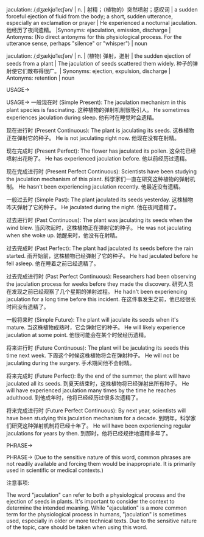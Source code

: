 jaculation: /ˌdʒækjʊˈleɪʃən/ | n. | 射精；（植物的）突然喷射；感叹词 | a sudden forceful ejection of fluid from the body; a short, sudden utterance, especially an exclamation or prayer | He experienced a nocturnal jaculation. 他经历了夜间遗精。 |Synonyms: ejaculation, emission, discharge | Antonyms:  (No direct antonyms for this physiological process.  For the utterance sense, perhaps "silence" or "whisper") | noun

jaculation: /ˌdʒækjʊˈleɪʃən/ | n. | (植物) 弹射，迸射 | the sudden ejection of seeds from a plant | The jaculation of seeds scattered them widely. 种子的弹射使它们散布得很广。| Synonyms: ejection, expulsion, discharge | Antonyms: retention | noun


USAGE->

USAGE->
一般现在时 (Simple Present):
The jaculation mechanism in this plant species is fascinating.  这种植物的弹射机制很吸引人。
He sometimes experiences jaculation during sleep. 他有时在睡觉时会遗精。


现在进行时 (Present Continuous):
The plant is jaculating its seeds. 这株植物正在弹射它的种子。
He is not jaculating right now. 他现在没有在射精。


现在完成时 (Present Perfect):
The flower has jaculated its pollen.  这朵花已经喷射出花粉了。
He has experienced jaculation before. 他以前经历过遗精。


现在完成进行时 (Present Perfect Continuous):
Scientists have been studying the jaculation mechanism of this plant. 科学家们一直在研究这种植物的弹射机制。
He hasn't been experiencing jaculation recently. 他最近没有遗精。


一般过去时 (Simple Past):
The plant jaculated its seeds yesterday. 这株植物昨天弹射了它的种子。
He jaculated during the night. 他在夜间遗精了。


过去进行时 (Past Continuous):
The plant was jaculating its seeds when the wind blew.  当风吹起时，这株植物正在弹射它的种子。
He was not jaculating when she woke up. 她醒来时，他没有在射精。


过去完成时 (Past Perfect):
The plant had jaculated its seeds before the rain started.  雨开始前，这株植物已经弹射了它的种子。
He had jaculated before he fell asleep. 他在睡着之前已经遗精了。


过去完成进行时 (Past Perfect Continuous):
Researchers had been observing the jaculation process for weeks before they made the discovery. 研究人员在发现之前已经观察了几个星期的弹射过程。
He hadn't been experiencing jaculation for a long time before this incident. 在这件事发生之前，他已经很长时间没有遗精了。


一般将来时 (Simple Future):
The plant will jaculate its seeds when it's mature. 当这株植物成熟时，它会弹射它的种子。
He will likely experience jaculation at some point. 他很可能会在某个时候经历遗精。


将来进行时 (Future Continuous):
The plant will be jaculating its seeds this time next week. 下周这个时候这株植物将会在弹射种子。
He will not be jaculating during the surgery. 手术期间他不会射精。


将来完成时 (Future Perfect):
By the end of the summer, the plant will have jaculated all its seeds. 到夏天结束时，这株植物将已经弹射出所有种子。
He will have experienced jaculation many times by the time he reaches adulthood.  到他成年时，他将已经经历过很多次遗精了。


将来完成进行时 (Future Perfect Continuous):
By next year, scientists will have been studying this jaculation mechanism for a decade. 到明年，科学家们研究这种弹射机制将已经十年了。
He will have been experiencing regular jaculations for years by then. 到那时，他将已经规律地遗精多年了。


PHRASE->

PHRASE->
(Due to the sensitive nature of this word, common phrases are not readily available and forcing them would be inappropriate.  It is primarily used in scientific or medical contexts.)


注意事项:

The word "jaculation" can refer to both a physiological process and the ejection of seeds in plants.  It's important to consider the context to determine the intended meaning.  While "ejaculation" is a more common term for the physiological process in humans, "jaculation" is sometimes used, especially in older or more technical texts.  Due to the sensitive nature of the topic, care should be taken when using this word.
